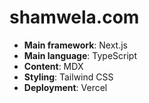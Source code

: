 # shamwela.com

- **Main framework**: Next.js
- **Main language**: TypeScript
- **Content**: MDX
- **Styling**: Tailwind CSS
- **Deployment**: Vercel
